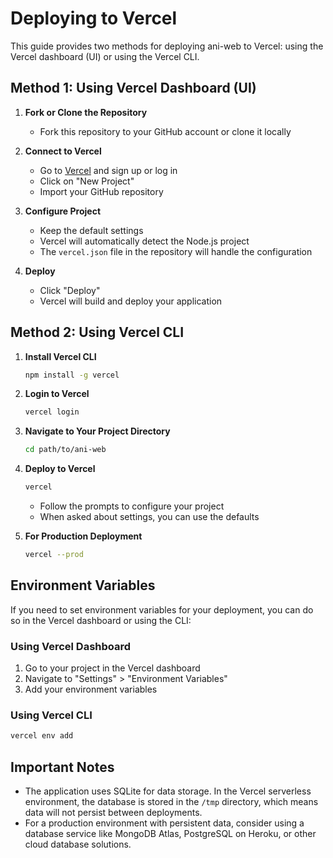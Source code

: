 # Deploying to Vercel

This guide provides two methods for deploying ani-web to Vercel: using the Vercel dashboard (UI) or using the Vercel CLI.

## Method 1: Using Vercel Dashboard (UI)

1. **Fork or Clone the Repository**
   - Fork this repository to your GitHub account or clone it locally

2. **Connect to Vercel**
   - Go to [Vercel](https://vercel.com/) and sign up or log in
   - Click on "New Project"
   - Import your GitHub repository

3. **Configure Project**
   - Keep the default settings
   - Vercel will automatically detect the Node.js project
   - The `vercel.json` file in the repository will handle the configuration

4. **Deploy**
   - Click "Deploy"
   - Vercel will build and deploy your application

## Method 2: Using Vercel CLI

1. **Install Vercel CLI**
   ```bash
   npm install -g vercel
   ```

2. **Login to Vercel**
   ```bash
   vercel login
   ```

3. **Navigate to Your Project Directory**
   ```bash
   cd path/to/ani-web
   ```

4. **Deploy to Vercel**
   ```bash
   vercel
   ```
   - Follow the prompts to configure your project
   - When asked about settings, you can use the defaults

5. **For Production Deployment**
   ```bash
   vercel --prod
   ```

## Environment Variables

If you need to set environment variables for your deployment, you can do so in the Vercel dashboard or using the CLI:

### Using Vercel Dashboard
1. Go to your project in the Vercel dashboard
2. Navigate to "Settings" > "Environment Variables"
3. Add your environment variables

### Using Vercel CLI
```bash
vercel env add
```

## Important Notes

- The application uses SQLite for data storage. In the Vercel serverless environment, the database is stored in the `/tmp` directory, which means data will not persist between deployments.
- For a production environment with persistent data, consider using a database service like MongoDB Atlas, PostgreSQL on Heroku, or other cloud database solutions.